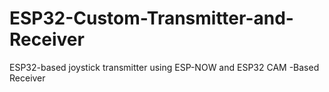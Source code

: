 # ESP32-Custom-Transmitter-and-Receiver
ESP32-based joystick transmitter using ESP-NOW and ESP32 CAM -Based Receiver
